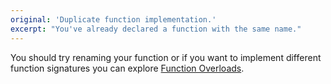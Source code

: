 ```yaml
---
original: 'Duplicate function implementation.'
excerpt: "You've already declared a function with the same name."
---
```


You should try renaming your function or if you want to implement different function signatures you can explore [Function Overloads](https://www.typescriptlang.org/docs/handbook/2/functions.html#function-overloads).
